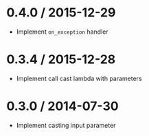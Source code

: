 0.4.0 / 2015-12-29
==================
 * Implement `on_exception` handler

0.3.4 / 2015-12-28
==================
 * Implement call cast lambda with parameters

0.3.0 / 2014-07-30
==================
 * Implement casting input parameter
